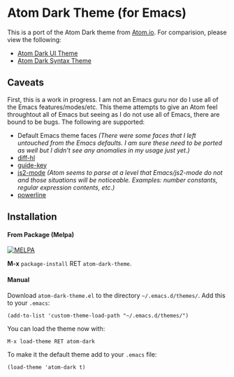 Atom Dark Theme (for Emacs)
===========================

This is a port of the Atom Dark theme from [Atom.io](https://atom.io/).  For comparision, please view the following:

* [Atom Dark UI Theme](https://atom.io/themes/atom-dark-ui)
* [Atom Dark Syntax Theme](https://atom.io/themes/atom-dark-syntax)

Caveats
-------

First, this is a work in progress.  I am not an Emacs guru nor do I use all of the Emacs features/modes/etc.  This theme
attempts to give an Atom feel throughtout all of Emacs but seeing as I do not use all of Emacs, there are bound to be
bugs.  The following are supported:

* Default Emacs theme faces _(There were some faces that I left untouched from the Emacs defaults.  I am sure these
need to be ported as well but I didn't see any anomalies in my usage just yet.)_
* [diff-hl](https://github.com/dgutov/diff-hl)
* [guide-key](https://github.com/kai2nenobu/guide-key)
* [js2-mode](https://github.com/mooz/js2-mode) _(Atom seems to parse at a level that Emacs/js2-mode do not and those
situations will be noticeable.  Examples: number constants, regular expression contents, etc.)_
* [powerline](https://github.com/milkypostman/powerline)

Installation
-----------
#### From Package (Melpa)

[![MELPA](http://melpa.org/packages/atom-dark-theme-badge.svg)](http://melpa.org/#/atom-dark-theme)

**M-x** `package-install` RET `atom-dark-theme`.

#### Manual

Download `atom-dark-theme.el` to the directory `~/.emacs.d/themes/`. Add this to your
`.emacs`:

```elisp
(add-to-list 'custom-theme-load-path "~/.emacs.d/themes/")
```

You can load the theme now with:

`M-x load-theme RET atom-dark`

To make it the default theme add to your `.emacs` file:

```elisp
(load-theme 'atom-dark t)
```
